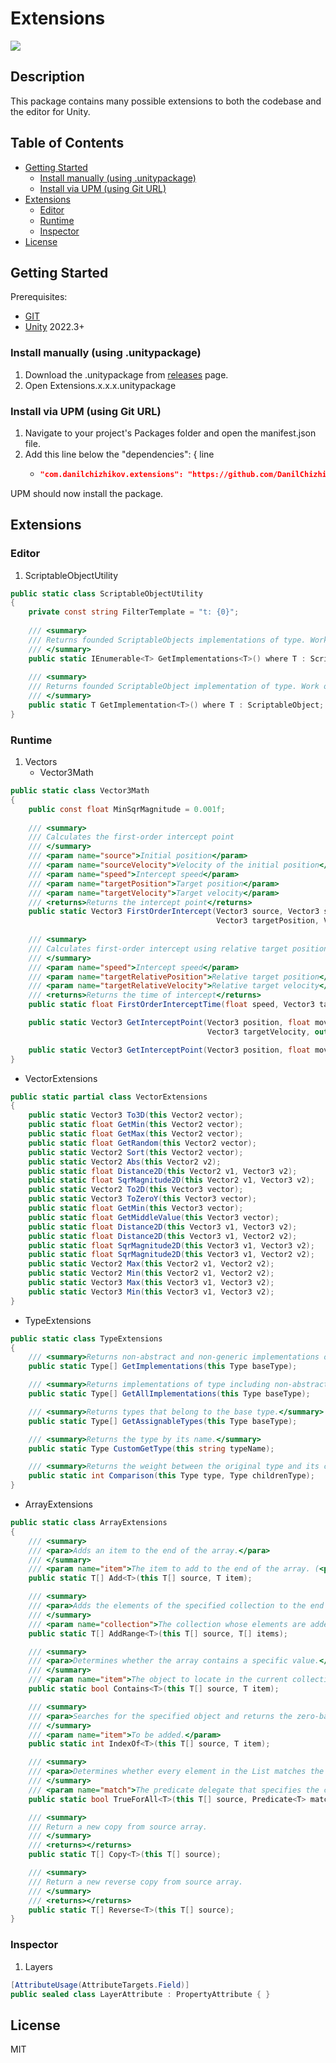 # Extensions
![](https://img.shields.io/badge/unity-2022.3+-000.svg)

## Description
This package contains many possible extensions to both the codebase and the editor for Unity.

## Table of Contents
- [Getting Started](#Getting-Started)
    - [Install manually (using .unitypackage)](#Install-manually-(using-.unitypackage))
    - [Install via UPM (using Git URL)](#Install-via-UPM-(using-Git-URL))
- [Extensions](#Extensions)
    - [Editor](#Editor)
    - [Runtime](#Runtime)
    - [Inspector](#Inspector)
- [License](#License)

## Getting Started
Prerequisites:
- [GIT](https://git-scm.com/downloads)
- [Unity](https://unity.com/releases/editor/archive) 2022.3+

### Install manually (using .unitypackage)
1. Download the .unitypackage from [releases](https://github.com/DanilChizhikov/Extensions/releases/) page.
2. Open Extensions.x.x.x.unitypackage

### Install via UPM (using Git URL)
1. Navigate to your project's Packages folder and open the manifest.json file.
2. Add this line below the "dependencies": { line
    - ```json title="Packages/manifest.json"
      "com.danilchizhikov.extensions": "https://github.com/DanilChizhikov/Extensions.git?path=Assets/Extensions#0.0.3",
      ```
UPM should now install the package.

## Extensions

### Editor
1. ScriptableObjectUtility
```csharp
public static class ScriptableObjectUtility
{
    private const string FilterTemplate = "t: {0}";
    
    /// <summary>
    /// Returns founded ScriptableObjects implementations of type. Work only in Editor!
    /// </summary>
    public static IEnumerable<T> GetImplementations<T>() where T : ScriptableObject;
    
    /// <summary>
    /// Returns founded ScriptableObject implementation of type. Work only in Editor!
    /// </summary>
    public static T GetImplementation<T>() where T : ScriptableObject;
}
```
### Runtime

1. Vectors
   - Vector3Math
```csharp
public static class Vector3Math
{
    public const float MinSqrMagnitude = 0.001f;
    
    /// <summary>
    /// Calculates the first-order intercept point
    /// </summary>
    /// <param name="source">Initial position</param>
    /// <param name="sourceVelocity">Velocity of the initial position</param>
    /// <param name="speed">Intercept speed</param>
    /// <param name="targetPosition">Target position</param>
    /// <param name="targetVelocity">Target velocity</param>
    /// <returns>Returns the intercept point</returns>
    public static Vector3 FirstOrderIntercept(Vector3 source, Vector3 sourceVelocity, float speed,
                                              Vector3 targetPosition, Vector3 targetVelocity);
    
    /// <summary>
    /// Calculates first-order intercept using relative target position
    /// </summary>
    /// <param name="speed">Intercept speed</param>
    /// <param name="targetRelativePosition">Relative target position</param>
    /// <param name="targetRelativeVelocity">Relative target velocity</param>
    /// <returns>Returns the time of intercept</returns>
    public static float FirstOrderInterceptTime(float speed, Vector3 targetRelativePosition, Vector3 targetRelativeVelocity);

    public static Vector3 GetInterceptPoint(Vector3 position, float moveSpeed, Vector3 targetPosition,
                                            Vector3 targetVelocity, out bool interseptionExist);

    public static Vector3 GetInterceptPoint(Vector3 position, float moveSpeed, Vector3 targetPosition, Vector3 targetVelocity);
}
```

 - VectorExtensions
```csharp
public static partial class VectorExtensions
{
    public static Vector3 To3D(this Vector2 vector);
    public static float GetMin(this Vector2 vector);
    public static float GetMax(this Vector2 vector);
    public static float GetRandom(this Vector2 vector);
    public static Vector2 Sort(this Vector2 vector);
    public static Vector2 Abs(this Vector2 v2);
    public static float Distance2D(this Vector2 v1, Vector3 v2);
    public static float SqrMagnitude2D(this Vector2 v1, Vector3 v2);
    public static Vector2 To2D(this Vector3 vector);
    public static Vector3 ToZeroY(this Vector3 vector);
    public static float GetMin(this Vector3 vector);
    public static float GetMiddleValue(this Vector3 vector);
    public static float Distance2D(this Vector3 v1, Vector3 v2);
    public static float Distance2D(this Vector3 v1, Vector2 v2);
    public static float SqrMagnitude2D(this Vector3 v1, Vector3 v2);
    public static float SqrMagnitude2D(this Vector3 v1, Vector2 v2);
    public static Vector2 Max(this Vector2 v1, Vector2 v2);
    public static Vector2 Min(this Vector2 v1, Vector2 v2);
    public static Vector3 Max(this Vector3 v1, Vector3 v2);
    public static Vector3 Min(this Vector3 v1, Vector3 v2);
}
```

 - TypeExtensions
```csharp
public static class TypeExtensions
{
    /// <summary>Returns non-abstract and non-generic implementations of type.</summary>
    public static Type[] GetImplementations(this Type baseType);

    /// <summary>Returns implementations of type including non-abstract and non-generic.</summary>
    public static Type[] GetAllImplementations(this Type baseType);

    /// <summary>Returns types that belong to the base type.</summary>
    public static Type[] GetAssignableTypes(this Type baseType);

    /// <summary>Returns the type by its name.</summary>
    public static Type CustomGetType(this string typeName);

    /// <summary>Returns the weight between the original type and its children type.</summary>
    public static int Comparison(this Type type, Type childrenType);
}
```

 - ArrayExtensions
```csharp
public static class ArrayExtensions
{
    /// <summary>
    /// <para>Adds an item to the end of the array.</para>
    /// </summary>
    /// <param name="item">The item to add to the end of the array. (<paramref name="item" /> can be <see langword="null" /> if T is a reference type.)</param>
    public static T[] Add<T>(this T[] source, T item);

    /// <summary>
    /// <para>Adds the elements of the specified collection to the end of the array.</para>
    /// </summary>
    /// <param name="collection">The collection whose elements are added to the end of the array.</param>
    public static T[] AddRange<T>(this T[] source, T[] items);

    /// <summary>
    /// <para>Determines whether the array contains a specific value.</para>
    /// </summary>
    /// <param name="item">The object to locate in the current collection. (<paramref name="item" /> can be <see langword="null" /> if T is a reference type.)</param>
    public static bool Contains<T>(this T[] source, T item);

    /// <summary>
    /// <para>Searches for the specified object and returns the zero-based index of the first occurrence within the entire array.</para>
    /// </summary>
    /// <param name="item">To be added.</param>
    public static int IndexOf<T>(this T[] source, T item);

    /// <summary>
    /// <para>Determines whether every element in the List matches the conditions defined by the specified predicate.</para>
    /// </summary>
    /// <param name="match">The predicate delegate that specifies the check against the elements.</param>
    public static bool TrueForAll<T>(this T[] source, Predicate<T> match);

    /// <summary>
    /// Return a new copy from source array.
    /// </summary>
    /// <returns></returns>
    public static T[] Copy<T>(this T[] source);

    /// <summary>
    /// Return a new reverse copy from source array.
    /// </summary>
    /// <returns></returns>
    public static T[] Reverse<T>(this T[] source);
}
```

### Inspector

1. Layers
```csharp
[AttributeUsage(AttributeTargets.Field)]
public sealed class LayerAttribute : PropertyAttribute { }
```
## License

MIT